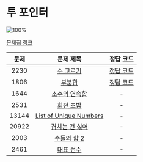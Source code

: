 # 투 포인터

![100%](https://progress-bar.dev/2/?scale=8&title=progress&width=500&color=babaca&suffix=/8)

[문제집 링크](https://www.acmicpc.net/workbook/view/8709)

| 문제 | 문제 제목 | 정답 코드 |
| :--: | :--: | :--: |
| 2230 | [수 고르기](https://www.acmicpc.net/problem/2230) | [정답 코드](../0x14/solutions/2230.cpp) |
| 1806 | [부분합](https://www.acmicpc.net/problem/1806) | [정답 코드](../0x14/solutions/1806.cpp) |
| 1644 | [소수의 연속합](https://www.acmicpc.net/problem/1644) | - |
| 2531 | [회전 초밥](https://www.acmicpc.net/problem/2531) | - |
| 13144 | [List of Unique Numbers](https://www.acmicpc.net/problem/13144) | - |
| 20922 | [겹치는 건 싫어](https://www.acmicpc.net/problem/20922) | - |
| 2003 | [수들의 합 2](https://www.acmicpc.net/problem/2003) | - |
| 2461 | [대표 선수](https://www.acmicpc.net/problem/2461) | - |
